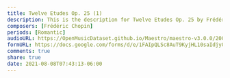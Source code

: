 ```yaml
---
title: Twelve Etudes Op. 25 (1)
description: This is the description for Twelve Etudes Op. 25 by Frédéric Chopin
composers: [Frédéric Chopin]
periods: [Romantic]
audioURL: https://OpenMusicDataset.github.io/Maestro/maestro-v3.0.0/2004/MIDI-Unprocessed_SMF_05_R1_2004_01_ORIG_MID--AUDIO_05_R1_2004_02_Track02_wav.midi
formURL: https://docs.google.com/forms/d/e/1FAIpQLSc8AuT9KyjHL10saIdjy0tP2RXvAcfIocqOmz1Yzt089NqSaw/viewform
comments: true
share: true
date: 2021-08-08T07:43:13-06:00
---
```

